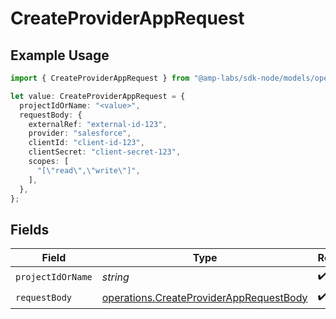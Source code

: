 # CreateProviderAppRequest

## Example Usage

```typescript
import { CreateProviderAppRequest } from "@amp-labs/sdk-node/models/operations";

let value: CreateProviderAppRequest = {
  projectIdOrName: "<value>",
  requestBody: {
    externalRef: "external-id-123",
    provider: "salesforce",
    clientId: "client-id-123",
    clientSecret: "client-secret-123",
    scopes: [
      "[\"read\",\"write\"]",
    ],
  },
};
```

## Fields

| Field                                                                                              | Type                                                                                               | Required                                                                                           | Description                                                                                        |
| -------------------------------------------------------------------------------------------------- | -------------------------------------------------------------------------------------------------- | -------------------------------------------------------------------------------------------------- | -------------------------------------------------------------------------------------------------- |
| `projectIdOrName`                                                                                  | *string*                                                                                           | :heavy_check_mark:                                                                                 | N/A                                                                                                |
| `requestBody`                                                                                      | [operations.CreateProviderAppRequestBody](../../models/operations/createproviderapprequestbody.md) | :heavy_check_mark:                                                                                 | N/A                                                                                                |